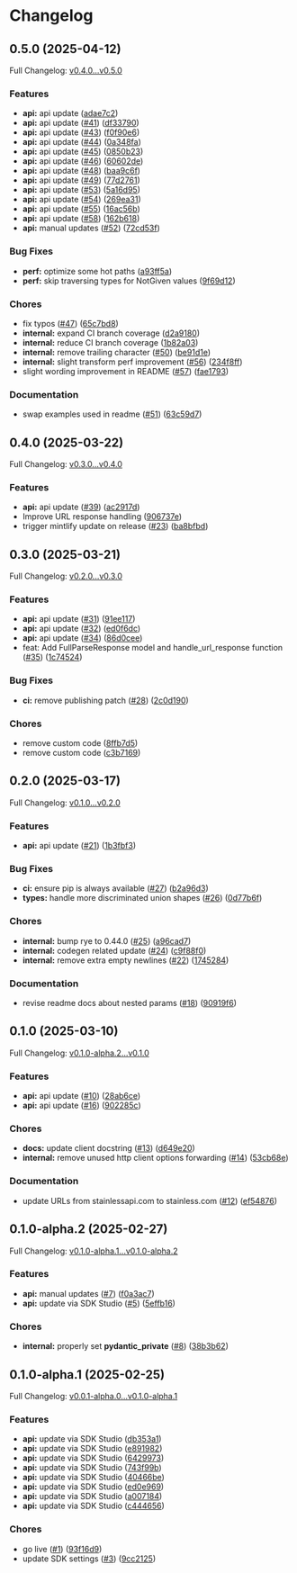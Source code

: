 # Changelog

## 0.5.0 (2025-04-12)

Full Changelog: [v0.4.0...v0.5.0](https://github.com/reductoai/reducto-python-sdk/compare/v0.4.0...v0.5.0)

### Features

* **api:** api update ([adae7c2](https://github.com/reductoai/reducto-python-sdk/commit/adae7c2424b8778f38dc3212028cc1c7cb7e9c8e))
* **api:** api update ([#41](https://github.com/reductoai/reducto-python-sdk/issues/41)) ([df33790](https://github.com/reductoai/reducto-python-sdk/commit/df33790ff9b1333bb139a40422c0c20a22bfd901))
* **api:** api update ([#43](https://github.com/reductoai/reducto-python-sdk/issues/43)) ([f0f90e6](https://github.com/reductoai/reducto-python-sdk/commit/f0f90e65e45f5548931cca774876711e2c5521a5))
* **api:** api update ([#44](https://github.com/reductoai/reducto-python-sdk/issues/44)) ([0a348fa](https://github.com/reductoai/reducto-python-sdk/commit/0a348fa355a8e325f41831569cc15ecd10c66ed5))
* **api:** api update ([#45](https://github.com/reductoai/reducto-python-sdk/issues/45)) ([0850b23](https://github.com/reductoai/reducto-python-sdk/commit/0850b232d26b551fbd700e76f1e481a4c5309fe3))
* **api:** api update ([#46](https://github.com/reductoai/reducto-python-sdk/issues/46)) ([60602de](https://github.com/reductoai/reducto-python-sdk/commit/60602de79f3d3082a3c0dac99b67439682b8c7c6))
* **api:** api update ([#48](https://github.com/reductoai/reducto-python-sdk/issues/48)) ([baa9c6f](https://github.com/reductoai/reducto-python-sdk/commit/baa9c6faccaf2caff6afadf6b80f8104d92870ae))
* **api:** api update ([#49](https://github.com/reductoai/reducto-python-sdk/issues/49)) ([77d2761](https://github.com/reductoai/reducto-python-sdk/commit/77d27619acb08196e5b82acfc55641349f69f5e5))
* **api:** api update ([#53](https://github.com/reductoai/reducto-python-sdk/issues/53)) ([5a16d95](https://github.com/reductoai/reducto-python-sdk/commit/5a16d95fb5e7297c5032cae242e1ea52586ad2af))
* **api:** api update ([#54](https://github.com/reductoai/reducto-python-sdk/issues/54)) ([269ea31](https://github.com/reductoai/reducto-python-sdk/commit/269ea314ddba6b6a77cb058f8b27fc46b95d039c))
* **api:** api update ([#55](https://github.com/reductoai/reducto-python-sdk/issues/55)) ([16ac56b](https://github.com/reductoai/reducto-python-sdk/commit/16ac56b7f38ecf6fcb50a0e2f39f04f11fac92ef))
* **api:** api update ([#58](https://github.com/reductoai/reducto-python-sdk/issues/58)) ([162b618](https://github.com/reductoai/reducto-python-sdk/commit/162b618b7c321bb6aacdc2a13e220bbf983085ca))
* **api:** manual updates ([#52](https://github.com/reductoai/reducto-python-sdk/issues/52)) ([72cd53f](https://github.com/reductoai/reducto-python-sdk/commit/72cd53fc742869e54e7446ff8e8a9bf14d614690))


### Bug Fixes

* **perf:** optimize some hot paths ([a93ff5a](https://github.com/reductoai/reducto-python-sdk/commit/a93ff5a30d53081d2671cdeca6bc1432b173ccd9))
* **perf:** skip traversing types for NotGiven values ([9f69d12](https://github.com/reductoai/reducto-python-sdk/commit/9f69d1210b236d3c060d486b11d8cee3539554dd))


### Chores

* fix typos ([#47](https://github.com/reductoai/reducto-python-sdk/issues/47)) ([65c7bd8](https://github.com/reductoai/reducto-python-sdk/commit/65c7bd8940c9ed42ab136e6028021aeb542e4eb7))
* **internal:** expand CI branch coverage ([d2a9180](https://github.com/reductoai/reducto-python-sdk/commit/d2a918085c73a6d8ad7f84fa5c63233419630332))
* **internal:** reduce CI branch coverage ([1b82a03](https://github.com/reductoai/reducto-python-sdk/commit/1b82a0311f3337156ba0e0f4d1c4d184d70c2b88))
* **internal:** remove trailing character ([#50](https://github.com/reductoai/reducto-python-sdk/issues/50)) ([be91d1e](https://github.com/reductoai/reducto-python-sdk/commit/be91d1e959a453ef5f3b576024c5871ebad82973))
* **internal:** slight transform perf improvement ([#56](https://github.com/reductoai/reducto-python-sdk/issues/56)) ([234f8ff](https://github.com/reductoai/reducto-python-sdk/commit/234f8ff2eebc1ee2af3d95faa794173cea607c47))
* slight wording improvement in README ([#57](https://github.com/reductoai/reducto-python-sdk/issues/57)) ([fae1793](https://github.com/reductoai/reducto-python-sdk/commit/fae17937a1d02a4a06d21a8403219cbf4e2952d4))


### Documentation

* swap examples used in readme ([#51](https://github.com/reductoai/reducto-python-sdk/issues/51)) ([63c59d7](https://github.com/reductoai/reducto-python-sdk/commit/63c59d75106af0595a21ddfef6020d06bdbe5955))

## 0.4.0 (2025-03-22)

Full Changelog: [v0.3.0...v0.4.0](https://github.com/reductoai/reducto-python-sdk/compare/v0.3.0...v0.4.0)

### Features

* **api:** api update ([#39](https://github.com/reductoai/reducto-python-sdk/issues/39)) ([ac2917d](https://github.com/reductoai/reducto-python-sdk/commit/ac2917dcb930ff607b6a0e2a8c8d240c733be453))
* Improve URL response handling ([906737e](https://github.com/reductoai/reducto-python-sdk/commit/906737e752ac9137e5132453a71457b8956d5d78))
* trigger mintlify update on release ([#23](https://github.com/reductoai/reducto-python-sdk/issues/23)) ([ba8bfbd](https://github.com/reductoai/reducto-python-sdk/commit/ba8bfbd31d871c6d0a3f77dfbc9123b60b6dadf5))

## 0.3.0 (2025-03-21)

Full Changelog: [v0.2.0...v0.3.0](https://github.com/reductoai/reducto-python-sdk/compare/v0.2.0...v0.3.0)

### Features

* **api:** api update ([#31](https://github.com/reductoai/reducto-python-sdk/issues/31)) ([91ee117](https://github.com/reductoai/reducto-python-sdk/commit/91ee117c0314ec71ed649d82e434b0244a54b0de))
* **api:** api update ([#32](https://github.com/reductoai/reducto-python-sdk/issues/32)) ([ed0f6dc](https://github.com/reductoai/reducto-python-sdk/commit/ed0f6dc391d0f465db4122f9f901fbb6bed2e7ef))
* **api:** api update ([#34](https://github.com/reductoai/reducto-python-sdk/issues/34)) ([86d0cee](https://github.com/reductoai/reducto-python-sdk/commit/86d0cee0fa5bd6083508b2a08c587cd2e71e571b))
* feat: Add FullParseResponse model and handle_url_response function ([#35](https://github.com/reductoai/reducto-python-sdk/issues/35)) ([1c74524](https://github.com/reductoai/reducto-python-sdk/commit/1c74524671155a9ac5f67e71a89cf1e5ec5c965b))


### Bug Fixes

* **ci:** remove publishing patch ([#28](https://github.com/reductoai/reducto-python-sdk/issues/28)) ([2c0d190](https://github.com/reductoai/reducto-python-sdk/commit/2c0d190dc312d642569a2c37ca7ad8a7d155197e))


### Chores

* remove custom code ([8ffb7d5](https://github.com/reductoai/reducto-python-sdk/commit/8ffb7d5e018c97431736cac3cef2ac1e93c10d79))
* remove custom code ([c3b7169](https://github.com/reductoai/reducto-python-sdk/commit/c3b7169fe26a419501fad83304954fc7707ecd9a))

## 0.2.0 (2025-03-17)

Full Changelog: [v0.1.0...v0.2.0](https://github.com/reductoai/reducto-python-sdk/compare/v0.1.0...v0.2.0)

### Features

* **api:** api update ([#21](https://github.com/reductoai/reducto-python-sdk/issues/21)) ([1b3fbf3](https://github.com/reductoai/reducto-python-sdk/commit/1b3fbf334a8eee76392490894fee8a6e6e6bd0ec))


### Bug Fixes

* **ci:** ensure pip is always available ([#27](https://github.com/reductoai/reducto-python-sdk/issues/27)) ([b2a96d3](https://github.com/reductoai/reducto-python-sdk/commit/b2a96d370497f91e4a9d4a0084d549b7c4966c81))
* **types:** handle more discriminated union shapes ([#26](https://github.com/reductoai/reducto-python-sdk/issues/26)) ([0d77b6f](https://github.com/reductoai/reducto-python-sdk/commit/0d77b6fd402eb2d2b2c8b17a964e2e60c16d1a36))


### Chores

* **internal:** bump rye to 0.44.0 ([#25](https://github.com/reductoai/reducto-python-sdk/issues/25)) ([a96cad7](https://github.com/reductoai/reducto-python-sdk/commit/a96cad796adb321bc7c4afc5772469fa4d0299f5))
* **internal:** codegen related update ([#24](https://github.com/reductoai/reducto-python-sdk/issues/24)) ([c9f88f0](https://github.com/reductoai/reducto-python-sdk/commit/c9f88f052dd7625e6451f20871472ca0d03b744c))
* **internal:** remove extra empty newlines ([#22](https://github.com/reductoai/reducto-python-sdk/issues/22)) ([1745284](https://github.com/reductoai/reducto-python-sdk/commit/1745284a18ec944b4b697b4d35a69de741eeb920))


### Documentation

* revise readme docs about nested params ([#18](https://github.com/reductoai/reducto-python-sdk/issues/18)) ([90919f6](https://github.com/reductoai/reducto-python-sdk/commit/90919f65fc300e912b3bdceadc5c9fd488583438))

## 0.1.0 (2025-03-10)

Full Changelog: [v0.1.0-alpha.2...v0.1.0](https://github.com/reductoai/reducto-python-sdk/compare/v0.1.0-alpha.2...v0.1.0)

### Features

* **api:** api update ([#10](https://github.com/reductoai/reducto-python-sdk/issues/10)) ([28ab6ce](https://github.com/reductoai/reducto-python-sdk/commit/28ab6cec5a1483f7bf4dbd56114f4e94d53c2224))
* **api:** api update ([#16](https://github.com/reductoai/reducto-python-sdk/issues/16)) ([902285c](https://github.com/reductoai/reducto-python-sdk/commit/902285ca3f6db52efe163020aef1c352ac32f52f))


### Chores

* **docs:** update client docstring ([#13](https://github.com/reductoai/reducto-python-sdk/issues/13)) ([d649e20](https://github.com/reductoai/reducto-python-sdk/commit/d649e204040395334f3fc0add66d7eaa2f28bc15))
* **internal:** remove unused http client options forwarding ([#14](https://github.com/reductoai/reducto-python-sdk/issues/14)) ([53cb68e](https://github.com/reductoai/reducto-python-sdk/commit/53cb68ecccda85d788bc27d6bee186c2b7fca75a))


### Documentation

* update URLs from stainlessapi.com to stainless.com ([#12](https://github.com/reductoai/reducto-python-sdk/issues/12)) ([ef54876](https://github.com/reductoai/reducto-python-sdk/commit/ef5487656b269f670bc5f119ebe87461dadf73f6))

## 0.1.0-alpha.2 (2025-02-27)

Full Changelog: [v0.1.0-alpha.1...v0.1.0-alpha.2](https://github.com/reductoai/reducto-python-sdk/compare/v0.1.0-alpha.1...v0.1.0-alpha.2)

### Features

* **api:** manual updates ([#7](https://github.com/reductoai/reducto-python-sdk/issues/7)) ([f0a3ac7](https://github.com/reductoai/reducto-python-sdk/commit/f0a3ac7feffd5ce250ca33795bf95fa4fb6a3481))
* **api:** update via SDK Studio ([#5](https://github.com/reductoai/reducto-python-sdk/issues/5)) ([5effb16](https://github.com/reductoai/reducto-python-sdk/commit/5effb162cbd6a44036fa87a612a0b66cb5314eab))


### Chores

* **internal:** properly set __pydantic_private__ ([#8](https://github.com/reductoai/reducto-python-sdk/issues/8)) ([38b3b62](https://github.com/reductoai/reducto-python-sdk/commit/38b3b62107a57a71f8299d164bc88199308198ed))

## 0.1.0-alpha.1 (2025-02-25)

Full Changelog: [v0.0.1-alpha.0...v0.1.0-alpha.1](https://github.com/reductoai/reducto-python-sdk/compare/v0.0.1-alpha.0...v0.1.0-alpha.1)

### Features

* **api:** update via SDK Studio ([db353a1](https://github.com/reductoai/reducto-python-sdk/commit/db353a1695d45a898a02b1ed30e60085dfa921f3))
* **api:** update via SDK Studio ([e891982](https://github.com/reductoai/reducto-python-sdk/commit/e891982d817ac48212fe76448809efdd23cf01c6))
* **api:** update via SDK Studio ([6429973](https://github.com/reductoai/reducto-python-sdk/commit/64299735c580254243b76094945ffa303817e66a))
* **api:** update via SDK Studio ([743f99b](https://github.com/reductoai/reducto-python-sdk/commit/743f99be8e673c3bb88ade34786eb648b1085b6a))
* **api:** update via SDK Studio ([40466be](https://github.com/reductoai/reducto-python-sdk/commit/40466be82533260118d825c022f7a02eb17c195b))
* **api:** update via SDK Studio ([ed0e969](https://github.com/reductoai/reducto-python-sdk/commit/ed0e969f59b734b3110c60c89a4a88cad816b735))
* **api:** update via SDK Studio ([a007184](https://github.com/reductoai/reducto-python-sdk/commit/a00718484793be2cf8be39970f4e0657ee512223))
* **api:** update via SDK Studio ([c444656](https://github.com/reductoai/reducto-python-sdk/commit/c444656862f8ba5e5a7fd9a5433b569e0903c095))


### Chores

* go live ([#1](https://github.com/reductoai/reducto-python-sdk/issues/1)) ([93f16d9](https://github.com/reductoai/reducto-python-sdk/commit/93f16d9397992fb0550baa288cec89d8d46b592d))
* update SDK settings ([#3](https://github.com/reductoai/reducto-python-sdk/issues/3)) ([9cc2125](https://github.com/reductoai/reducto-python-sdk/commit/9cc21254fdf5430aca69bcd987cc1653a0cee527))
